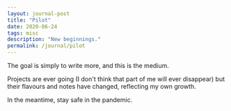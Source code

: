 ```yaml
---
layout: journal-post
title: "Pilot"
date: 2020-06-24
tags: misc
description: "New beginnings."
permalink: /journal/pilot
---
```


The goal is simply to write more, and this is the medium.

Projects are ever going (I don't think that part of me will ever disappear) but their flavours and notes have changed, reflecting my own growth.

In the meantime, stay safe in the pandemic.
